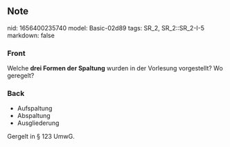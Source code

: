 ## Note
nid: 1656400235740
model: Basic-02d89
tags: SR_2, SR_2::SR_2-I-5
markdown: false

### Front
Welche <b>drei Formen der Spaltung</b> wurden in der Vorlesung
vorgestellt? Wo geregelt?

### Back
<ul>
  <li>Aufspaltung
  <li>Abspaltung
  <li>Ausgliederung
</ul>
<div>
  Gergelt in § 123 UmwG.
</div>
